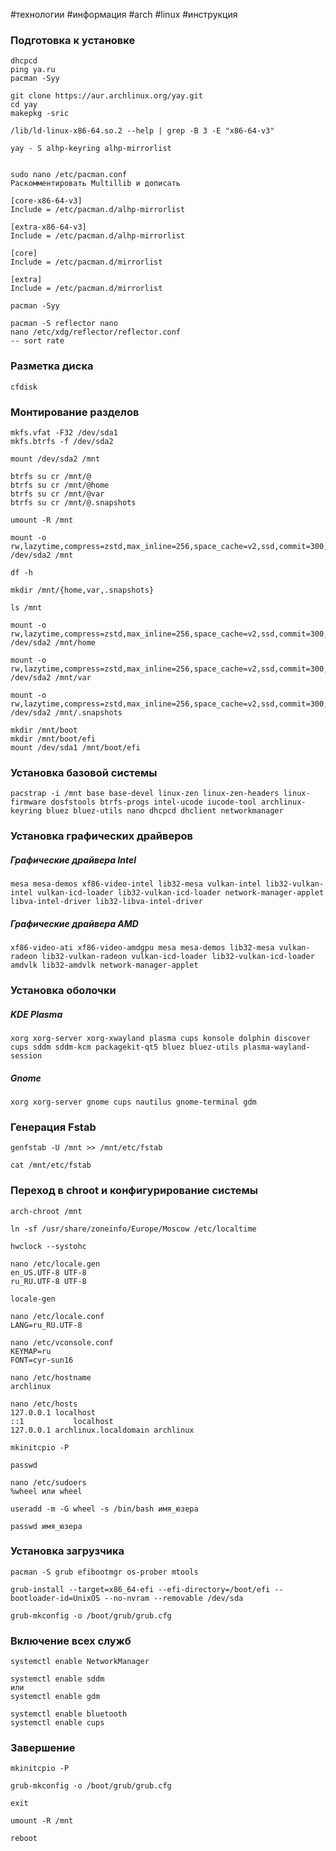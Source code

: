 #технологии #информация #arch #linux #инструкция 
### Подготовка к установке 
```
dhcpcd
ping ya.ru
pacman -Syy

git clone https://aur.archlinux.org/yay.git
cd yay
makepkg -sric

/lib/ld-linux-x86-64.so.2 --help | grep -B 3 -E "x86-64-v3"

yay - S alhp-keyring alhp-mirrorlist


sudo nano /etc/pacman.conf
Раскомментировать Multillib и дописать

[core-x86-64-v3]
Include = /etc/pacman.d/alhp-mirrorlist

[extra-x86-64-v3]
Include = /etc/pacman.d/alhp-mirrorlist

[core]
Include = /etc/pacman.d/mirrorlist

[extra]
Include = /etc/pacman.d/mirrorlist 

pacman -Syy

pacman -S reflector nano
nano /etc/xdg/reflector/reflector.conf
-- sort rate
```
### Разметка диска
```
cfdisk
```
### Монтирование разделов
```
mkfs.vfat -F32 /dev/sda1
mkfs.btrfs -f /dev/sda2

mount /dev/sda2 /mnt

btrfs su cr /mnt/@
btrfs su cr /mnt/@home
btrfs su cr /mnt/@var
btrfs su cr /mnt/@.snapshots

umount -R /mnt

mount -o rw,lazytime,compress=zstd,max_inline=256,space_cache=v2,ssd,commit=300,subvol=@ /dev/sda2 /mnt

df -h

mkdir /mnt/{home,var,.snapshots}

ls /mnt

mount -o rw,lazytime,compress=zstd,max_inline=256,space_cache=v2,ssd,commit=300,subvol=@home /dev/sda2 /mnt/home

mount -o rw,lazytime,compress=zstd,max_inline=256,space_cache=v2,ssd,commit=300,subvol=@var /dev/sda2 /mnt/var

mount -o rw,lazytime,compress=zstd,max_inline=256,space_cache=v2,ssd,commit=300,subvol=@.snapshots /dev/sda2 /mnt/.snapshots

mkdir /mnt/boot
mkdir /mnt/boot/efi
mount /dev/sda1 /mnt/boot/efi
```
### Установка базовой системы 
```
pacstrap -i /mnt base base-devel linux-zen linux-zen-headers linux-firmware dosfstools btrfs-progs intel-ucode iucode-tool archlinux-keyring bluez bluez-utils nano dhcpcd dhclient networkmanager 
```
### Установка графических драйверов

##### Графические драйвера Intel
```
mesa mesa-demos xf86-video-intel lib32-mesa vulkan-intel lib32-vulkan-intel vulkan-icd-loader lib32-vulkan-icd-loader network-manager-applet libva-intel-driver lib32-libva-intel-driver
```
##### Графические драйвера AMD
```
xf86-video-ati xf86-video-amdgpu mesa mesa-demos lib32-mesa vulkan-radeon lib32-vulkan-radeon vulkan-icd-loader lib32-vulkan-icd-loader amdvlk lib32-amdvlk network-manager-applet
```
### Установка оболочки 

##### KDE Plasma
```
xorg xorg-server xorg-xwayland plasma cups konsole dolphin discover cups sddm sddm-kcm packagekit-qt5 bluez bluez-utils plasma-wayland-session
```
##### Gnome
```
xorg xorg-server gnome cups nautilus gnome-terminal gdm 
```
### Генерация Fstab
```
genfstab -U /mnt >> /mnt/etc/fstab

cat /mnt/etc/fstab
```
### Переход в chroot и конфигурирование системы
```
arch-chroot /mnt

ln -sf /usr/share/zoneinfo/Europe/Moscow /etc/localtime

hwclock --systohc

nano /etc/locale.gen
en_US.UTF-8 UTF-8
ru_RU.UTF-8 UTF-8

locale-gen

nano /etc/locale.conf
LANG=ru_RU.UTF-8

nano /etc/vconsole.conf
KEYMAP=ru
FONT=cyr-sun16

nano /etc/hostname
archlinux

nano /etc/hosts
127.0.0.1 localhost
::1           localhost
127.0.0.1 archlinux.localdomain archlinux

mkinitcpio -P

passwd

nano /etc/sudoers
%wheel или wheel

useradd -m -G wheel -s /bin/bash имя_юзера

passwd имя_юзера
```
### Установка загрузчика
```
pacman -S grub efibootmgr os-prober mtools

grub-install --target=x86_64-efi --efi-directory=/boot/efi --bootloader-id=UnixOS --no-nvram --removable /dev/sda

grub-mkconfig -o /boot/grub/grub.cfg
```
### Включение всех служб
```
systemctl enable NetworkManager

systemctl enable sddm
или
systemctl enable gdm

systemctl enable bluetooth
systemctl enable cups
```
### Завершение
```
mkinitcpio -P

grub-mkconfig -o /boot/grub/grub.cfg

exit

umount -R /mnt

reboot
```